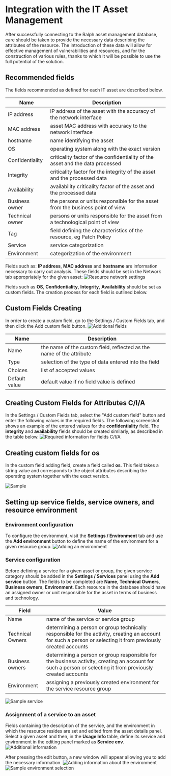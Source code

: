 # Integration with the IT Asset Management
After successfully connecting to the Ralph asset management database, care should be taken to provide the necessary data describing the attributes of the resource. The introduction of these data will allow for effective management of vulnerabilities and resources, and for the construction of various rules, thanks to which it will be possible to use the full potential of the solution.

## Recommended fields
The fields recommended as defined for each IT asset are described below.

|Name            | Description |
|----------------|-------------|
|IP address      |IP address of the asset with the accuracy of the network interface
|MAC address     |asset MAC address with accuracy to the network interface
|hostname        |name identifying the asset
|OS              |operating system along with the exact version
|Confidentiality |criticality factor of the confidentiality of the asset and the data processed
|Integrity       |criticality factor for the integrity of the asset and the processed data
|Availability    |availability criticality factor of the asset and the processed data
|Business owner  |the persons or units responsible for the asset from the business point of view
|Technical owner |persons or units responsible for the asset from a technological point of view
|Tag             |field defining the characteristics of the resource, eg Patch Policy
|Service         |service categorization
|Environment     |categorization of the environment

Fields such as: **IP address**, **MAC address** and **hostname** are information necessary to carry out analysis. These fields should be set in the Network tab appropriately for the given asset:
![Resource network settings](./1.png)

Fields such as **OS**, **Confidentiality**, **Integrity**, **Availability** should be set as custom fields. The creation process for each field is outlined below.

## Custom Fields Creating
In order to create a custom field, go to the Settings / Custom Fields tab, and then click the Add custom field button.
![Additional fields](2.png)

|Name          |Description|
|--------------|-----------|
|Name          |the name of the custom field, reflected as the name of the attribute
|Type          |selection of the type of data entered into the field
|Choices       |list of accepted values
|Default value |default value if no field value is defined


## Creating Custom Fields for Attributes C/I/A
In the Settings / Custom Fields tab, select the "Add custom field" button and enter the following values in the required fields. The following screenshot shows an example of the entered values for the **confidentiality** field. The **integrity** and **availability** fields should be created similarly, as described in the table below.
![Required information for fields C/I/A](./3.png)

## Creating custom fields for os
In the custom field adding field, create a field called **os**. This field takes a string value and corresponds to the object attributes describing the operating system together with the exact version.  

![Sample](./4.png)

## Setting up service fields, service owners, and resource environment
### Environment configuration
To configure the environment, visit the **Settings / Environment** tab and use the **Add environment** button to define the name of the environment for a given resource group.
![Adding an environment](./5.png)

### Service configuration
Before defining a service for a given asset or group, the given service category should be added in the **Settings / Services** panel using the **Add service** button. The fields to be completed are **Name**, **Technical Owners**, **Business owners**, **Environment**. Each resource in the database should have an assigned owner or unit responsible for the asset in terms of business and technology.

|Field|Value
|-----|-----
|Name               |name of the service or service group
|Technical Owners   |determining a person or group technically responsible for the activity, creating an account for such a person or selecting it from previously created accounts
|Business owners    |determining a person or group responsible for the business activity, creating an account for such a person or selecting it from previously created accounts
|Environment        |assigning a previously created environment for the service resource group

![Sample service](./6.png)

### Assignment of a service to an asset
Fields containing the description of the service, and the environment in which the resource resides are set and edited from the asset details panel. Select a given asset and then, in the **Usage Info** table, define its service and environment in the editing panel marked as **Service env**.
![Additional information](./7.png)

After pressing the edit button, a new window will appear allowing you to add the necessary information.
![Adding information about the environment](./8.png)
![Sample environment selection](./9.png)
